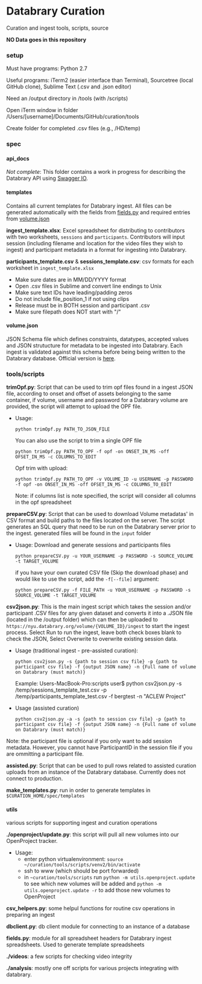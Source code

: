 Databrary Curation
==================

Curation and ingest tools, scripts, source

**NO Data goes in this repository**

### setup

Must have programs: Python 2.7

Useful programs: iTerm2 (easier interface than Terminal), Sourcetree (local GitHub clone), Sublime Text (.csv and .json editor)

Need an /output directory in /tools (with /scripts)

Open iTerm window in folder /Users/[username]/Documents/GitHub/curation/tools

Create folder for completed .csv files (e.g., /HD/temp)

### spec

#### api_docs

*Not complete*: This folder contains a work in progress for describing the Databrary API using [Swagger IO](http://swagger.io/). 

#### templates

Contains all current templates for Databrary ingest. All files can be generated automatically with the fields from [fields.py](https://raw.githubusercontent.com/databrary/curation/master/tools/scripts/utils/fields.py) and required entries from [volume.json]()

**ingest_template.xlsx**: Excel spreadsheet for distributing to contributors with two worksheets, `sessions` and `participants`. Contributors will input session (including filename and location for the video files they wish to ingest) and participant metadata in a format for ingesting into Databrary.

**participants_template.csv** & **sessions_template.csv**: csv formats for each worksheet in `ingest_template.xlsx`

* Make sure dates are in MM/DD/YYYY format
* Open .csv files in Sublime and convert line endings to Unix
* Make sure text IDs have leading/padding zeros
* Do not include file_position_1 if not using clips
* Release must be in BOTH session and participant .csv
* Make sure filepath does NOT start with "/"

#### volume.json

JSON Schema file which defines constraints, datatypes, accepted values and JSON strutucture for metadata to be ingested into Databrary. Each ingest is validated against this schema before being being written to the Databrary database. Official version is [here](https://raw.githubusercontent.com/databrary/databrary/master/volume.json).

### tools/scripts
**trimOpf.py**: Script that can be used to trim opf files found in a 
ingest JSON file, according to onset and offset of assets belonging 
to the same container, if volume, username and password for a Databrary
volume are provided, the script will attempt to upload the OPF file.

* Usage:
    ```
    python trimOpf.py PATH_TO_JSON_FILE
    ```
  You can also use the script to trim a single OPF file
    ```
    python trimOpf.py PATH_TO_OPF -f opf -on ONSET_IN_MS -off OFSET_IN_MS -c COLUMNS_TO_EDIT
    ```
  Opf trim with upload:
    ```
    python trimOpf.py PATH_TO_OPF -v VOLUME_ID -u USERNAME -p PASSWORD -f opf -on ONSET_IN_MS -off OFSET_IN_MS -c COLUMNS_TO_EDIT
    ```
  Note: if columns list is note specified, the script will consider all columns in the opf spreadsheet


**prepareCSV.py**: Script that can be used to download Volume metadatas' in CSV format and build paths to the files located on the server.
The script generates an SQL query that need to be run on the Databrary server prior to the ingest. generated files will be found in the
`input` folder

* Usage: Download and generate sessions and participants files
    ```
    python prepareCSV.py -u YOUR_USERNAME -p PASSWORD -s SOURCE_VOLUME -t TARGET_VOLUME
    ```
  if you have your own curated CSV file (Skip the download phase) and would like to use the script, add the `-f[--file]` argument:
    ```
    python prepareCSV.py -f FILE_PATH -u YOUR_USERNAME -p PASSWORD -s SOURCE_VOLUME -t TARGET_VOLUME
    ```

**csv2json.py**: This is the main ingest script which takes the session and/or participant .CSV files for any given dataset and converts it into a .JSON file (located in the /output folder) which can then be uploaded to `https://nyu.databrary.org/volume/{VOLUME_ID}/ingest` to start the ingest process. Select Run to run the ingest, leave both check boxes blank to check the JSON, Select Overwrite to overwrite existing session data.

* Usage (traditional ingest - pre-assisted curation): 
    ```
    python csv2json.py -s {path to session csv file} -p {path to participant csv file} -f {output JSON name} -n {Full name of volume on Databrary (must match)}
    ```    
    Example: Users-MacBook-Pro:scripts user$ python csv2json.py -s /temp/sessions_template_test.csv -p /temp/participants_template_test.csv -f bergtest -n "ACLEW Project"

* Usage (assisted curation)
    ```
    python csv2json.py -a -s {path to session csv file} -p {path to participant csv file} -f {output JSON name} -n {Full name of volume on Databrary (must match)}
    ```
  
Note: the participant file is optional if you only want to add session metadata. However, you cannot have ParticipantID in the session file if you are ommitting a participant file.

**assisted.py**: Script that can be used to pull rows related to assisted curation uploads from an instance of the Databrary database. Currently does not connect to production.

**make_templates.py**: run in order to generate templates in `$CURATION_HOME/spec/templates`

#### utils 

various scripts for supporting ingest and curation operations 

**./openproject/update.py**: this script will pull all new volumes into our OpenProject tracker.

* Usage: 
    - enter python virtualenvironment: `source ~/curation/tools/scripts/venv2/bin/activate`
    - ssh to www (which should be port forwarded)
    - in `~curation/tools/scripts` run `python -m utils.openproject.update` to see which new volumes will be added and `python -m utils.openproject.update -r` to add those new volumes to OpenProject


**csv_helpers.py**: some helpul functions for routine csv operations in preparing an ingest

**dbclient.py**: db client module for connecting to an instance of a database

**fields.py**: module for all spreadsheet headers for Databrary ingest spreadsheets. Used to generate template spreadsheets

**./videos**: a few scripts for checking video integrity

**./analysis**: mostly one off scripts for various projects integrating with databrary.
